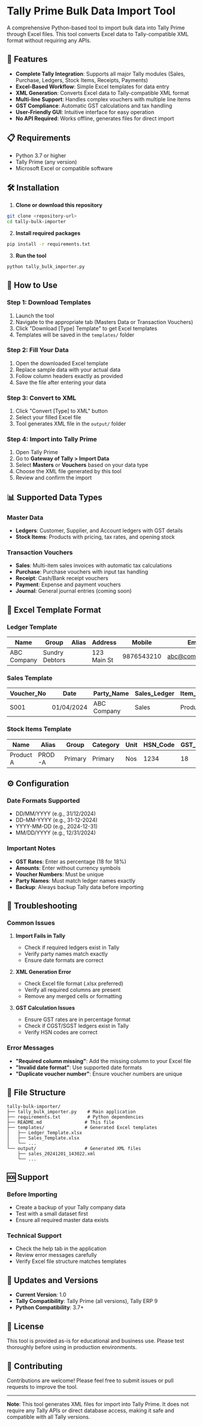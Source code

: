 # Tally Prime Bulk Data Import Tool

A comprehensive Python-based tool to import bulk data into Tally Prime through Excel files. This tool converts Excel data to Tally-compatible XML format without requiring any APIs.

## 🚀 Features

- **Complete Tally Integration**: Supports all major Tally modules (Sales, Purchase, Ledgers, Stock Items, Receipts, Payments)
- **Excel-Based Workflow**: Simple Excel templates for data entry
- **XML Generation**: Converts Excel data to Tally-compatible XML format
- **Multi-line Support**: Handles complex vouchers with multiple line items
- **GST Compliance**: Automatic GST calculations and tax handling
- **User-Friendly GUI**: Intuitive interface for easy operation
- **No API Required**: Works offline, generates files for direct import

## 📋 Requirements

- Python 3.7 or higher
- Tally Prime (any version)
- Microsoft Excel or compatible software

## 🛠️ Installation

1. **Clone or download this repository**
```bash
git clone <repository-url>
cd tally-bulk-importer
```

2. **Install required packages**
```bash
pip install -r requirements.txt
```

3. **Run the tool**
```bash
python tally_bulk_importer.py
```

## 📖 How to Use

### Step 1: Download Templates
1. Launch the tool
2. Navigate to the appropriate tab (Masters Data or Transaction Vouchers)
3. Click "Download [Type] Template" to get Excel templates
4. Templates will be saved in the `templates/` folder

### Step 2: Fill Your Data
1. Open the downloaded Excel template
2. Replace sample data with your actual data
3. Follow column headers exactly as provided
4. Save the file after entering your data

### Step 3: Convert to XML
1. Click "Convert [Type] to XML" button
2. Select your filled Excel file
3. Tool generates XML file in the `output/` folder

### Step 4: Import into Tally Prime
1. Open Tally Prime
2. Go to **Gateway of Tally > Import Data**
3. Select **Masters** or **Vouchers** based on your data type
4. Choose the XML file generated by this tool
5. Review and confirm the import

## 📊 Supported Data Types

### Master Data
- **Ledgers**: Customer, Supplier, and Account ledgers with GST details
- **Stock Items**: Products with pricing, tax rates, and opening stock

### Transaction Vouchers
- **Sales**: Multi-item sales invoices with automatic tax calculations
- **Purchase**: Purchase vouchers with input tax handling
- **Receipt**: Cash/Bank receipt vouchers
- **Payment**: Expense and payment vouchers
- **Journal**: General journal entries (coming soon)

## 📝 Excel Template Format

### Ledger Template
| Name | Group | Alias | Address | Mobile | Email | GSTIN | Opening_Balance |
|------|-------|-------|---------|--------|-------|-------|-----------------|
| ABC Company | Sundry Debtors | | 123 Main St | 9876543210 | abc@company.com | 29ABCDE1234F1Z5 | 25000 |

### Sales Template
| Voucher_No | Date | Party_Name | Sales_Ledger | Item_Name | Quantity | Rate | GST_Rate | Ref_No | Ref_Date |
|------------|------|------------|--------------|-----------|----------|------|----------|--------|----------|
| S001 | 01/04/2024 | ABC Company | Sales | Product A | 2 | 1000 | 18 | REF001 | 01/04/2024 |

### Stock Items Template
| Name | Alias | Group | Category | Unit | HSN_Code | GST_Rate | Opening_Quantity | Opening_Rate |
|------|-------|-------|----------|------|----------|----------|------------------|--------------|
| Product A | PROD-A | Primary | Primary | Nos | 1234 | 18 | 100 | 1000 |

## ⚙️ Configuration

### Date Formats Supported
- DD/MM/YYYY (e.g., 31/12/2024)
- DD-MM-YYYY (e.g., 31-12-2024)
- YYYY-MM-DD (e.g., 2024-12-31)
- MM/DD/YYYY (e.g., 12/31/2024)

### Important Notes
- **GST Rates**: Enter as percentage (18 for 18%)
- **Amounts**: Enter without currency symbols
- **Voucher Numbers**: Must be unique
- **Party Names**: Must match ledger names exactly
- **Backup**: Always backup Tally data before importing

## 🔧 Troubleshooting

### Common Issues

1. **Import Fails in Tally**
   - Check if required ledgers exist in Tally
   - Verify party names match exactly
   - Ensure date formats are correct

2. **XML Generation Error**
   - Check Excel file format (.xlsx preferred)
   - Verify all required columns are present
   - Remove any merged cells or formatting

3. **GST Calculation Issues**
   - Ensure GST rates are in percentage format
   - Check if CGST/SGST ledgers exist in Tally
   - Verify HSN codes are correct

### Error Messages
- **"Required column missing"**: Add the missing column to your Excel file
- **"Invalid date format"**: Use supported date formats
- **"Duplicate voucher number"**: Ensure voucher numbers are unique

## 📁 File Structure

```
tally-bulk-importer/
├── tally_bulk_importer.py    # Main application
├── requirements.txt          # Python dependencies
├── README.md                # This file
├── templates/               # Generated Excel templates
│   ├── Ledger_Template.xlsx
│   ├── Sales_Template.xlsx
│   └── ...
└── output/                  # Generated XML files
    ├── sales_20241201_143022.xml
    └── ...
```

## 🆘 Support

### Before Importing
- Create a backup of your Tally company data
- Test with a small dataset first
- Ensure all required master data exists

### Technical Support
- Check the help tab in the application
- Review error messages carefully
- Verify Excel file structure matches templates

## 🔄 Updates and Versions

- **Current Version**: 1.0
- **Tally Compatibility**: Tally Prime (all versions), Tally ERP 9
- **Python Compatibility**: 3.7+

## 📄 License

This tool is provided as-is for educational and business use. Please test thoroughly before using in production environments.

## 🤝 Contributing

Contributions are welcome! Please feel free to submit issues or pull requests to improve the tool.

---

**Note**: This tool generates XML files for import into Tally Prime. It does not require any Tally APIs or direct database access, making it safe and compatible with all Tally versions.
